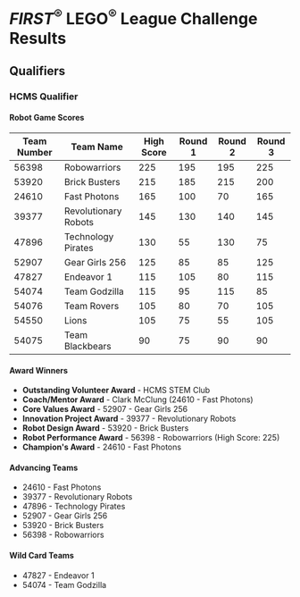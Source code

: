 # *FIRST*<sup>&reg;</sup> LEGO<sup>&reg;</sup> League Challenge Results

## Qualifiers

### HCMS Qualifier

#### Robot Game Scores

| Team Number  | Team Name            | High Score | Round 1 | Round 2 | Round 3 |
| ------------ | -------------------- | ---------- | ------- | ------- | ------- |
| 56398        | Robowarriors         | 225        | 195     | 195     | 225     |
| 53920        | Brick Busters        | 215        | 185     | 215     | 200     |
| 24610        | Fast Photons         | 165        | 100     |  70     | 165     |
| 39377        | Revolutionary Robots | 145        | 130     | 140     | 145     |
| 47896        | Technology Pirates   | 130        |  55     | 130     |  75     |
| 52907        | Gear Girls 256       | 125        |  85     |  85     | 125     |
| 47827        | Endeavor 1           | 115        | 105     |  80     | 115     |
| 54074        | Team Godzilla        | 115        |  95     | 115     |  85     |
| 54076        | Team Rovers          | 105        |  80     |  70     | 105     |
| 54550        | Lions                | 105        |  75     |  55     | 105     |
| 54075        | Team Blackbears      |  90        |  75     |  90     |  90     |


#### Award Winners

- **Outstanding Volunteer Award** - HCMS STEM Club
- **Coach/Mentor Award** - Clark McClung (24610 - Fast Photons)
- **Core Values Award** - 52907 - Gear Girls 256
- **Innovation Project Award** - 39377 - Revolutionary Robots
- **Robot Design Award** - 53920 - Brick Busters
- **Robot Performance Award** - 56398 - Robowarriors (High Score: 225)
- **Champion's Award** - 24610 - Fast Photons


#### Advancing Teams

- 24610 - Fast Photons
- 39377 - Revolutionary Robots
- 47896 - Technology Pirates
- 52907 - Gear Girls 256
- 53920 - Brick Busters
- 56398 - Robowarriors


#### Wild Card Teams

- 47827 - Endeavor 1
- 54074 - Team Godzilla